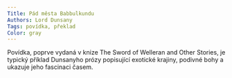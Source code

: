 ```yaml
---
Title: Pád města Babbulkundu
Authors: Lord Dunsany
Tags: povídka, překlad
Color: gray
---
```

Povídka, poprve vydaná v knize The Sword
of Welleran and Other Stories, je typický
příklad Dunsanyho prózy popisující exotické
krajiny, podivné bohy a ukazuje jeho
fascinaci časem.

